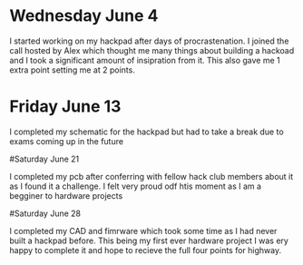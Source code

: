 # Wednesday June 4

I started working on my hackpad after days of procrastenation. I joined the call hosted by Alex which thought me many things about building a hackoad and I took a significant amount of insipration from it. This also gave me 1 extra point setting me at 2 points.

# Friday June 13 

I completed my schematic for the hackpad but had to take a break due to exams coming up in the future

#Saturday June 21

I completed my pcb after conferring with fellow hack club members about it as I found it a challenge. I felt very proud odf htis moment as I am a begginer to hardware projects

#Saturday June 28

I completed my CAD and fimrware which took some time as I had never built a hackpad before. This being my first ever hardware project I was ery happy to complete it and hope to recieve the full four points for highway. 


